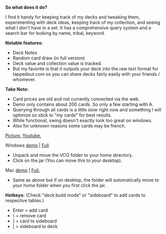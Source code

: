 **So what does it do?**

I find it handy for keeping track of my decks and tweaking them, experimenting with deck ideas, keeping track of my collection, and seeing what I don't have in a set. It has a comprehensive query system and a search bar for looking by name, tribal, keyword.

**Notable features:**
- Deck Notes
- Random card draw (in full version)
- Deck value and collection value is tracked.
- But my favorite is that it outputs your deck into the raw text format for tappedout.com so you can share decks fairly easily with your friends / whomever.

**Take Note:**

- Card prices are old and not currently connected via the web.
- Demo only contains about 200 cards. So only a few starting with A.
- Querying through all cards is a little slow right now and something I will optimize so stick to "my cards" for best results.
- While functional, swing doesn't exactly look too great on windows.
- Also for unknown reasons some cards may be french.


<a href="http://i.imgur.com/4Sh8rBx.png" rel="nofollow" target="_blank">Picture.</a> <a href="http://www.youtube.com/watch?v=IFpPBQsTcFo&feature=youtu.be" rel="nofollow" target="_blank">Youtube.</a>

Windows <a href="https://dl.dropboxusercontent.com/s/79iwezw9q6nf9k3/WindowsDemo.zip?dl=1&token_hash=AAFoeYnTwoT6TbSsW0Qehqm3-fLbQ1quPoNfb90cHJjSag"> 
demo</a> | <a href="https://dl.dropboxusercontent.com/s/fpeg9z28seyafrq/VCO.zip?dl=1&token_hash=AAE3i-QXBQRjgTLeCf8KyhdPN5F50TdTWP-FEbiUi4JOsA">
Full</a>
- Unpack and move the VCO folder to your home directory.
- Click on the jar (You can move this to your desktop).

Mac <a href="https://dl.dropboxusercont   ent.com/s/g4e9r90k1lsmeeh/Demo.zip?dl=1&token_hash=AAF-1OewSQhskTMSAzYapn_0-Kj0qhNKaJ2Zp0bRb2Mtqw">
demo</a> | <a href="https://dl-web.dropbox.com/get/VCO.zip?w=AACM9uKaoz7t9jwWAYN-qN8Bbni_fsRUZwDvVCSj5H7vhQ&dl=1">
Full.</a>
- Same as above but if on desktop, the folder will automatically move to your home folder when you first click the jar.

**Hotkeys:** (Check "deck build mode" or "sideboard" to add cards to respective tables.)

- Enter = add card
- \ = remove card
- ] = card to sideboard
- [ = sideboard to deck
